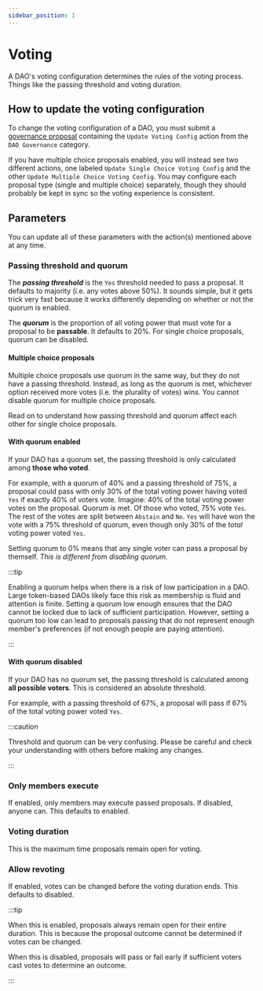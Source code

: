 ```yaml
---
sidebar_position: 1
---
```


# Voting

A DAO's voting configuration determines the rules of the voting process. Things
like the passing threshold and voting duration.

## How to update the voting configuration

To change the voting configuration of a DAO, you must submit a [governance
proposal](/features/proposals/what) containing the `Update Voting Config` action
from the `DAO Governance` category.

If you have multiple choice proposals enabled, you will instead see two
different actions, one labeled `Update Single Choice Voting Config` and the
other `Update Multiple Choice Voting Config`. You may configure each proposal
type (single and multiple choice) separately, though they should probably be
kept in sync so the voting experience is consistent.

## Parameters

You can update all of these parameters with the action(s) mentioned above at any
time.

### Passing threshold and quorum

The **_passing threshold_** is the `Yes` threshold needed to pass a proposal. It
defaults to majority (i.e. any votes above 50%). It sounds simple, but it gets
trick very fast because it works differently depending on whether or not the
quorum is enabled.

The **_quorum_** is the proportion of all voting power that must vote for a
proposal to be **passable**. It defaults to 20%. For single choice proposals,
quorum can be disabled.

#### Multiple choice proposals

Multiple choice proposals use quorum in the same way, but they do not have a
passing threshold. Instead, as long as the quorum is met, whichever option
received more votes (i.e. the plurality of votes) wins. You cannot disable
quorum for multiple choice proposals.

Read on to understand how passing threshold and quorum affect each other for
single choice proposals.

#### With quorum enabled

If your DAO has a quorum set, the passing threshold is only calculated among
**those who voted**.

For example, with a quorum of 40% and a passing threshold of 75%, a proposal
could pass with only 30% of the total voting power having voted `Yes` if exactly
40% of voters vote. Imagine: 40% of the total voting power votes on the
proposal. Quorum is met. Of those who voted, 75% vote `Yes`. The rest of the
votes are split between `Abstain` and `No`. `Yes` will have won the vote with a
75% threshold of quorum, even though only 30% of the _total_ voting power voted
`Yes`.

Setting quorum to 0% means that any single voter can pass a proposal by
themself. _This is different from disabling quorum._

:::tip

Enabling a quorum helps when there is a risk of low participation in a DAO.
Large token-based DAOs likely face this risk as membership is fluid and
attention is finite. Setting a quorum low enough ensures that the DAO cannot be
locked due to lack of sufficient participation. However, setting a quorum too
low can lead to proposals passing that do not represent enough member's
preferences (if not enough people are paying attention).

:::

#### With quorum disabled

If your DAO has no quorum set, the passing threshold is calculated among **all
possible voters**. This is considered an absolute threshold.

For example, with a passing threshold of 67%, a proposal will pass if 67% of the
total voting power voted `Yes`.

:::caution

Threshold and quorum can be very confusing. Please be careful and check your
understanding with others before making any changes.

:::

### Only members execute

If enabled, only members may execute passed proposals. If disabled, anyone can.
This defaults to enabled.

### Voting duration

This is the maximum time proposals remain open for voting.

### Allow revoting

If enabled, votes can be changed before the voting duration ends. This defaults
to disabled.

:::tip

When this is enabled, proposals always remain open for their entire duration.
This is because the proposal outcome cannot be determined if votes can be
changed.

When this is disabled, proposals will pass or fail early if sufficient voters
cast votes to determine an outcome.

:::
